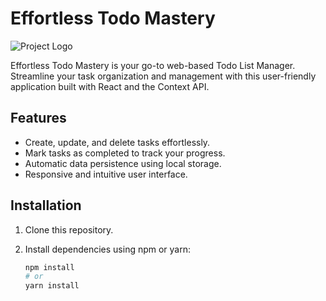 # Effortless Todo Mastery

![Project Logo]([project-logo.png](https://i.ytimg.com/vi/W0Uf_xu350k/maxresdefault.jpg))

Effortless Todo Mastery is your go-to web-based Todo List Manager. Streamline your task organization and management with this user-friendly application built with React and the Context API.

## Features

- Create, update, and delete tasks effortlessly.
- Mark tasks as completed to track your progress.
- Automatic data persistence using local storage.
- Responsive and intuitive user interface.

## Installation

1. Clone this repository.
2. Install dependencies using npm or yarn:

   ```bash
   npm install
   # or
   yarn install
